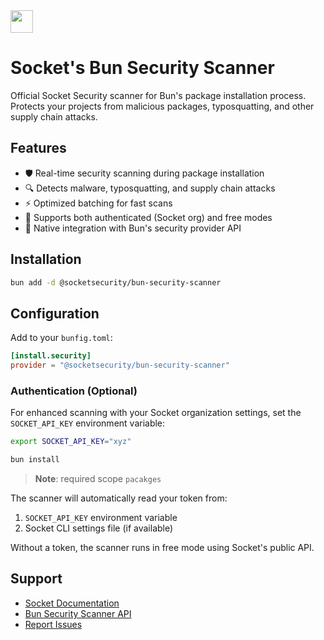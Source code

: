<img src="https://bun.com/logo.png" height="36" />

# Socket's Bun Security Scanner

Official Socket Security scanner for Bun's package installation process. Protects your projects from malicious packages, typosquatting, and other supply chain attacks.

## Features

- 🛡️ Real-time security scanning during package installation
- 🔍 Detects malware, typosquatting, and supply chain attacks
- ⚡ Optimized batching for fast scans
- 🔐 Supports both authenticated (Socket org) and free modes
- 🎯 Native integration with Bun's security provider API

## Installation

```bash
bun add -d @socketsecurity/bun-security-scanner
```

## Configuration

Add to your `bunfig.toml`:

```toml
[install.security]
provider = "@socketsecurity/bun-security-scanner"
```

### Authentication (Optional)

For enhanced scanning with your Socket organization settings, set the `SOCKET_API_KEY` environment variable:

```bash
export SOCKET_API_KEY="xyz"

bun install
```

> **Note**: required scope `pacakges`

The scanner will automatically read your token from:

1. `SOCKET_API_KEY` environment variable
2. Socket CLI settings file (if available)

Without a token, the scanner runs in free mode using Socket's public API.

## Support

- [Socket Documentation](https://socket.dev/docs)
- [Bun Security Scanner API](https://bun.com/docs/install/security-scanner-api)
- [Report Issues](https://github.com/SocketDev/bun-security-scanner/issues)
